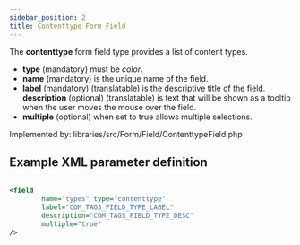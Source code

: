 ```yaml
---
sidebar_position: 2
title: Contenttype Form Field
---
```



The **contenttype** form field type provides a list of content types.

- **type** (mandatory) must be *color*.
- **name** (mandatory) is the unique name of the field.
- **label** (mandatory) (translatable) is the descriptive title of the
  field.
  **description** (optional) (translatable) is text that will be shown
  as a tooltip when the user moves the mouse over the field.
- **multiple** (optional) when set to true allows multiple selections.

Implemented by: libraries/src/Form/Field/ContenttypeField.php

## Example XML parameter definition

```xml

<field
        name="types" type="contenttype"
        label="COM_TAGS_FIELD_TYPE_LABEL"
        description="COM_TAGS_FIELD_TYPE_DESC"
        multiple="true"
/>
```